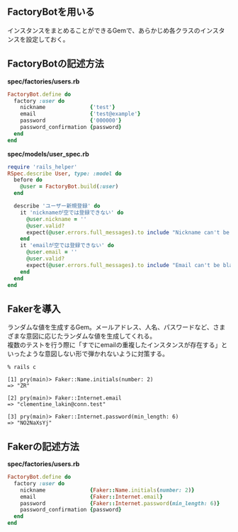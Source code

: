 ## FactoryBotを用いる
インスタンスをまとめることができるGemで、あらかじめ各クラスのインスタンスを設定しておく。

## FactoryBotの記述方法
**spec/factories/users.rb**
```ruby
FactoryBot.define do
  factory :user do
    nickname              {'test'}
    email                 {'test@example'}
    password              {'000000'}
    password_confirmation {password}
  end
end
```

**spec/models/user_spec.rb**
```ruby
require 'rails_helper'
RSpec.describe User, type: :model do
  before do
    @user = FactoryBot.build(:user)
  end

  describe 'ユーザー新規登録' do
    it 'nicknameが空では登録できない' do
      @user.nickname = ''
      @user.valid?
      expect(@user.errors.full_messages).to include "Nickname can't be blank"
    end
    it 'emailが空では登録できない' do
      @user.email = ''
      @user.valid?
      expect(@user.errors.full_messages).to include "Email can't be blank"
    end
  end
end
```

## Fakerを導入
ランダムな値を生成するGem。メールアドレス、人名、パスワードなど、さまざまな意図に応じたランダムな値を生成してくれる。  
複数のテストを行う際に「すでにemailの重複したインスタンスが存在する」といったような意図しない形で弾かれないように対策する。

```
% rails c

[1] pry(main)> Faker::Name.initials(number: 2)
=> "ZR"

[2] pry(main)> Faker::Internet.email
=> "clementine_lakin@conn.test"

[3] pry(main)> Faker::Internet.password(min_length: 6)
=> "NO2NaXsYj"
```

## Fakerの記述方法
**spec/factories/users.rb**
```ruby
FactoryBot.define do
  factory :user do
    nickname              {Faker::Name.initials(number: 2)}
    email                 {Faker::Internet.email}
    password              {Faker::Internet.password(min_length: 6)}
    password_confirmation {password}
  end
end
```

